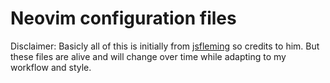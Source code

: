 # Neovim configuration files
Disclaimer: Basicly all of this is initially from [jsfleming](https://github.com/jsfleming/dotfiles) so credits to him.
But these files are alive and will change over time while adapting to my workflow and style.
